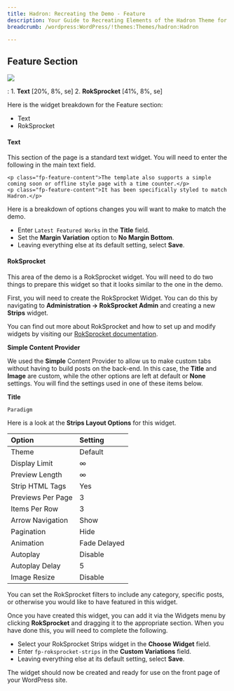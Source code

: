 ```yaml
---
title: Hadron: Recreating the Demo - Feature
description: Your Guide to Recreating Elements of the Hadron Theme for WordPress
breadcrumb: /wordpress:WordPress/!themes:Themes/hadron:Hadron

---
```


Feature Section
-----

![][demo]

: 1. **Text** [20%, 8%, se]
  2. **RokSprocket** [41%, 8%, se]

Here is the widget breakdown for the Feature section:

* Text
* RokSprocket

#### Text

This section of the page is a standard text widget. You will need to enter the following in the main text field.

~~~
<p class="fp-feature-content">The template also supports a simple coming soon or offline style page with a time counter.</p>
<p class="fp-feature-content">It has been specifically styled to match Hadron.</p>
~~~

Here is a breakdown of options changes you will want to make to match the demo.

* Enter `Latest Featured Works` in the **Title** field.
* Set the **Margin Variation** option to **No Margin Bottom**.
* Leaving everything else at its default setting, select **Save**.

#### RokSprocket

This area of the demo is a RokSprocket widget. You will need to do two things to prepare this widget so that it looks similar to the one in the demo.

First, you will need to create the RokSprocket Widget. You can do this by navigating to **Administration -> RokSprocket Admin** and creating a new **Strips** widget.

You can find out more about RokSprocket and how to set up and modify widgets by visiting our [RokSprocket documentation][roksprocket].

**Simple Content Provider**

We used the **Simple** Content Provider to allow us to make custom tabs without having to build posts on the back-end. In this case, the **Title** and **Image** are custom, while the other options are left at default or **None** settings. You will find the settings used in one of these items below.

**Title**

~~~ .html
Paradigm
~~~

Here is a look at the **Strips Layout Options** for this widget.

| Option            |      Setting |
| :---------------- | :----------- |
| Theme             |      Default |
| Display Limit     |            ∞ |
| Preview Length    |            ∞ |
| Strip HTML Tags   |          Yes |
| Previews Per Page |            3 |
| Items Per Row     |            3 |
| Arrow Navigation  |         Show |
| Pagination        |         Hide |
| Animation         | Fade Delayed |
| Autoplay          |      Disable |
| Autoplay Delay    |            5 |
| Image Resize      |      Disable |

You can set the RokSprocket filters to include any category, specific posts, or otherwise you would like to have featured in this widget.

Once you have created this widget, you can add it via the Widgets menu by clicking **RokSprocket** and dragging it to the appropriate section. When you have done this, you will need to complete the following.

* Select your RokSprocket Strips widget in the **Choose Widget** field.
* Enter `fp-roksprocket-strips` in the **Custom Variations** field.
* Leaving everything else at its default setting, select **Save**.

The widget should now be created and ready for use on the front page of your WordPress site.

[demo]: assets/demo_5.jpeg
[roksprocket]: ../../plugins/roksprocket/